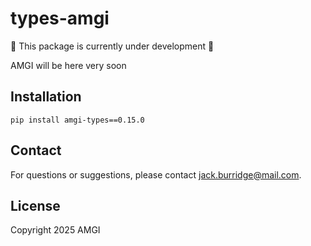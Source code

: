 # types-amgi

:construction: This package is currently under development :construction:

AMGI will be here very soon

## Installation

```
pip install amgi-types==0.15.0
```

## Contact

For questions or suggestions, please contact [jack.burridge@mail.com](mailto:jack.burridge@mail.com).

## License

Copyright 2025 AMGI
